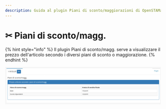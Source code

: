 ```yaml
---
description: Guida al plugin Piani di sconto/maggiorazioni di OpenSTAManager
---
```


# ✂ Piani di sconto/magg.

{% hint style="info" %}
Il plugin Piani di sconto/magg. serve a visualizzare il prezzo dell'articolo secondo i diversi piani di sconto o maggiorazione.
{% endhint %}

![](<../../../../../.gitbook/assets/image (247).png>)
